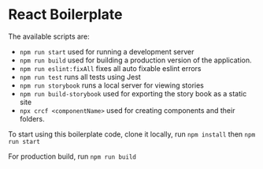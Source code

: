 # React Boilerplate

The available scripts are:
- `npm run start` used for running a development server
- `npm run build` used for building a production version of the application.
- `npm run eslint:fixAll` fixes all auto fixable eslint errors
- `npm run test` runs all tests using Jest 
- `npm run storybook` runs a local server for viewing stories
- `npm run build-storybook` used for exporting the story book as a static site
- `npx crcf <componentName>` used for creating components and their folders.

To start using this boilerplate code, clone it locally, run `npm install` then `npm run start`

For production build, run `npm run build`

